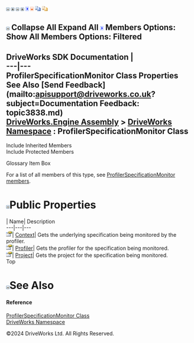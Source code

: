 ![](dotnetimages/collapse.gif) ![](dotnetimages/expand.gif) ![](dotnetimages/collapse.gif) ![](dotnetimages/expand.gif) ![](dotnetimages/drpdown.gif) ![](dotnetimages/drpdown_orange.gif) ![](dotnetimages/copycode.gif) ![](dotnetimages/copycodeHighlight.gif)

![](dotnetimages/collapse.gif) Collapse All Expand All ![](dotnetimages/drpdown.gif) Members Options: Show All  Members Options: Filtered   
---  
DriveWorks SDK Documentation  |   
---|---  
ProfilerSpecificationMonitor Class Properties   
See Also [Send Feedback](mailto:apisupport@driveworks.co.uk?subject=Documentation Feedback: topic3838.md)  
[DriveWorks.Engine Assembly](topic2156.md) > [DriveWorks Namespace](topic2159.md) : ProfilerSpecificationMonitor Class  
---  
  
Include Inherited Members    
Include Protected Members    


Glossary Item Box

For a list of all members of this type, see [ProfilerSpecificationMonitor members](topic3839.md).

# ![](dotnetimages/collapse.gif)Public Properties

| Name| Description  
---|---|---  
![Public Property](dotnetimages/publicProperty.gif)| [Context](topic3849.md)| Gets the underlying specification being monitored by the profiler.   
![Public Property](dotnetimages/publicProperty.gif)| [Profiler](topic3850.md)| Gets the profiler for the specification being monitored.   
![Public Property](dotnetimages/publicProperty.gif)| [Project](topic3851.md)| Gets the project for the specification being monitored.   
Top

# ![](dotnetimages/collapse.gif)See Also

#### Reference

[ProfilerSpecificationMonitor Class](topic3838.md)   
[DriveWorks Namespace](topic2159.md)

©2024 DriveWorks Ltd. All Rights Reserved.

